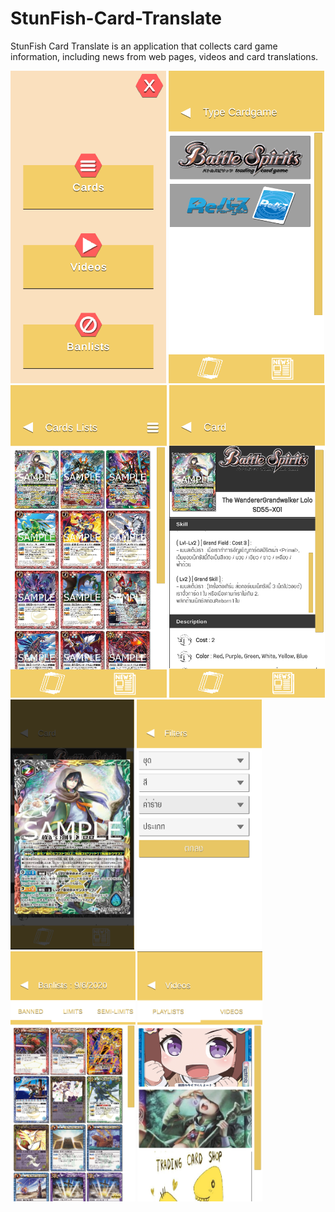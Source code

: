 # StunFish-Card-Translate
StunFish Card Translate is an application that collects card game information, including news from web pages, videos and card translations.

<img src="Images/1.png" height="500" /> <img src="Images/2.png" height="500" /> <img src="Images/3.png" height="500" /> <img src="Images/4.png" height="500" /> 
<img src="Images/5.png" height="400" /> 
<img src="Images/6.png" height="400" /> 
<img src="Images/7.png" height="400" /> 
<img src="Images/8.png" height="400" /> 
